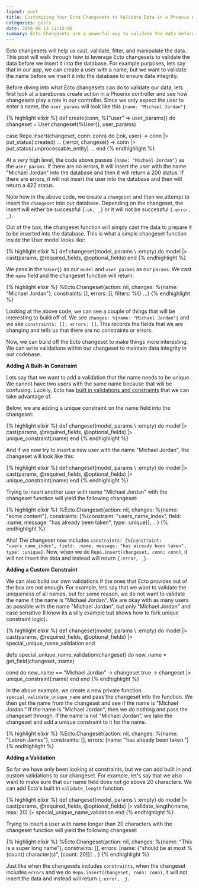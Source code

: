 ```yaml
---
layout: post
title: Customizing Your Ecto Changesets to Validate Data in a Phoenix App
categories: posts
date: 2016-08-13 11:15:00
summary: Ecto Changesets are a powerful way to validate the data before inserting it into the database
---
```


Ecto changesets will help us cast, validate, filter, and manipulate the data.
This post will walk through how to leverage Ecto changesets to validate the data
before we insert it into the database. For example purposes, lets say that in our app,
we can create a user with a name, but we want to validate the name
before we insert it into the database to ensure data integrity.

Before diving into what Ecto changesets can do to validate our data,
lets first look at a barebones create action in a Phoenix controller and see how
changesets play a role in our controller. Since we only expect the user to enter a name,
the `user_params` will look like this `{name: "Michael Jordan"}`.

{% highlight elixir %}
def create(conn, %{"user" => user_params}) do
  changeset = User.changeset(%User{}, user_params)

  case Repo.insert(changeset, conn: conn) do
      {:ok, user} ->
        conn
        |> put_status(:created)
        ...
      {:error, changeset} ->
        conn
        |> put_status(:unprocessable_entity)
        ...
    end
{% endhighlight %}

At a very high level, the code above passes `{name: "Michael Jordan"}` as the `user_params`.
If there are no errors, it will insert the user with the name "Michael Jordan" into
the database and then it will return a 200 status. If there are errors,
it will not insert the user into the database and then will return a 422 status.

Note how in the above code, we create a `changeset` and then we attempt to insert the `changeset`
into our database. Depending on the changeset, the insert will either be successful
`{:ok, _}` or it will not be successful `{:error, _}`.

Out of the box, the changeset function will simply cast the data to prepare it to be inserted into
the database. This is what a simple changeset function inside the User model looks like:

{% highlight elixir %}
def changeset(model, params \\ :empty) do
  model
  |> cast(params, @required_fields, @optional_fields)
end
{% endhighlight %}

We pass in the `%User{}` as our `model` and `user_params` as our `params`.
We cast the `name` field and the changeset function will return:

{% highlight elixir %}
%Ecto.Changeset{action: nil, changes: %{name: "Michael Jordan"},
constraints: [], errors: [], filters: %{} ...}
{% endhighlight %}

Looking at the above code, we can see a couple of things that will be interesting
to build off of. We see `changes: %{name: "Michael Jordan"}` and we see `constraints: [], errors: []`.
This records the fields that we are changing and tells us that there are no
constraints or errors.

Now, we can build off the Ecto changeset to make things more interesting. We can
write validations within our changeset to maintain data integrity in our codebase.

**Adding A Built-In Constraint**

Lets say that we want to add a validation that the name needs to be unique. We cannot
have two users with the same name because that will be confusing. Luckily, Ecto has
[built in validations and constraints](https://hexdocs.pm/ecto/Ecto.Changeset.html)
that we can take advantage of.

Below, we are adding a unique constraint on the name field into the changeset:

{% highlight elixir %}
def changeset(model, params \\ :empty) do
  model
  |> cast(params, @required_fields, @optional_fields)
  |> unique_constraint(:name)
end
{% endhighlight %}

And if we now try to insert a new user with the name "Michael Jordan", the changeset
will look like this:

{% highlight elixir %}
def changeset(model, params \\ :empty) do
  model
  |> cast(params, @required_fields, @optional_fields)
  |> unique_constraint(:name)
end
{% endhighlight %}

Trying to insert another user with name "Michael Jordan" with the changeset function
will yield the following changeset:

{% highlight elixir %}
%Ecto.Changeset{action: nil, changes: %{name: "some content"},
 constraints: [%{constraint: "users_name_index", field: :name,
    message: "has already been taken", type: :unique}], .. }
{% endhighlight %}

Aha! The changeset now includes `constraints: [%{constraint: "users_name_index", field: :name,
message: "has already been taken", type: :unique}`. Now, when we do `Repo.insert(changeset, conn: conn)`,
it will not insert the data and instead will return `{:error, _}`.

**Adding a Custom Constraint**

We can also build our own validations if the ones that Ecto provides out of the box
are not enough. For example, lets say that we want to validate the uniqueness of
all names, but for some reason, we do not want to validate the name if the name is "Michael Jordan".
We are okay with as many users as possible with the name "Michael Jordan", but only "Michael Jordan"
and case sensitive (I know its a silly example but shows how to fork unique constraint logic).

{% highlight elixir %}
def changeset(model, params \\ :empty) do
  model
  |> cast(params, @required_fields, @optional_fields)
  |> special_unique_name_validation
end

defp special_unique_name_validation(changeset) do
  new_name = get_field(changeset, :name)

  cond do
    new_name == "Michael Jordan" ->
      changeset
    true ->
      changeset
      |> unique_constraint(:name)
  end
end
{% endhighlight %}

In the above example, we create a new private function `special_validate_unique_name`
and pass the changeset into the function. We then get the name from the changeset
and see if the name is "Michael Jordan." If the name is "Michael Jordan", then we do
nothing and pass the changeset through. If the name is not "Michael Jordan", we take
the changeset and add a unique constraint to it for the name.

{% highlight elixir %}
%Ecto.Changeset{action: nil, changes: %{name: "Lebron James"}, constraints: [],
 errors: [name: "has already been taken."]
{% endhighlight %}

**Adding a Validation**

So far we have only been looking at constraints, but we can add built in and custom
validations to our changeset. For example, let's say that we also want to make sure
that our name field does not go above 20 characters. We can add Ecto's built in
`validate_length` function.

{% highlight elixir %}
def changeset(model, params \\ :empty) do
  model
  |> cast(params, @required_fields, @optional_fields)
  |> validate_length(:name, max: 20)
  |> special_unique_name_validation
end
{% endhighlight %}

Trying to insert a user with name longer than 20 characters with the changeset function
will yield the following changeset:

{% highlight elixir %}
%Ecto.Changeset{action: nil, changes: %{name: "This is a super long name"}, constraints: [],
 errors: [name: {"should be at most %{count} character(s)", [count: 20]}] .. }
{% endhighlight %}

Just like when the changesets includes `constraints`, when the changeset includes
`errors` and we do `Repo.insert(changeset, conn: conn)`, it will not insert the data and instead will return `{:error, _}`.
